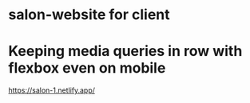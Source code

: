 # salon-website for client

# Keeping media queries in row with flexbox even on mobile

https://salon-1.netlify.app/

